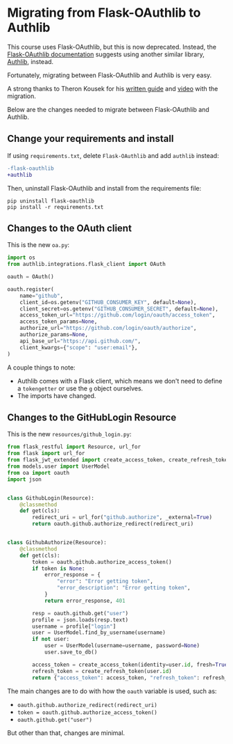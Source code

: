 # Migrating from Flask-OAuthlib to Authlib

This course uses Flask-OAuthlib, but this is now deprecated. Instead, the [Flask-OAuthlib documentation](https://flask-oauthlib.readthedocs.io/en/latest/) suggests using another similar library, [Authlib](https://github.com/lepture/authlib), instead.

Fortunately, migrating between Flask-OAuthlib and Authlib is very easy.

A strong thanks to Theron Kousek for his [written guide](https://tbsoftware.wordpress.com/2020/04/23/advanced-rest-python-flask-oauth-change/) and [video](https://www.youtube.com/watch?v=3-dH-hxk658) with the migration.

Below are the changes needed to migrate between Flask-OAuthlib and Authlib.

## Change your requirements and install

If using `requirements.txt`, delete `Flask-OAuthlib` and add `authlib` instead:

```diff
-flask-oauthlib
+authlib
```

Then, uninstall Flask-OAuthlib and install from the requirements file:

```
pip uninstall flask-oauthlib
pip install -r requirements.txt
```

## Changes to the OAuth client

This is the new `oa.py`:

```python
import os
from authlib.integrations.flask_client import OAuth

oauth = OAuth()

oauth.register(
    name="github",
    client_id=os.getenv("GITHUB_CONSUMER_KEY", default=None),
    client_secret=os.getenv("GITHUB_CONSUMER_SECRET", default=None),
    access_token_url="https://github.com/login/oauth/access_token",
    access_token_params=None,
    authorize_url="https://github.com/login/oauth/authorize",
    authorize_params=None,
    api_base_url="https://api.github.com/",
    client_kwargs={"scope": "user:email"},
)
```

A couple things to note:

- Authlib comes with a Flask client, which means we don't need to define a `tokengetter` or use the `g` object ourselves.
- The imports have changed.

## Changes to the GitHubLogin Resource

This is the new `resources/github_login.py`:

```python
from flask_restful import Resource, url_for
from flask import url_for
from flask_jwt_extended import create_access_token, create_refresh_token
from models.user import UserModel
from oa import oauth
import json


class GithubLogin(Resource):
    @classmethod
    def get(cls):
        redirect_uri = url_for("github.authorize", _external=True)
        return oauth.github.authorize_redirect(redirect_uri)


class GithubAuthorize(Resource):
    @classmethod
    def get(cls):
        token = oauth.github.authorize_access_token()
        if token is None:
            error_response = {
                "error": "Error getting token",
                "error_description": "Error getting token",
            }
            return error_response, 401

        resp = oauth.github.get("user")
        profile = json.loads(resp.text)
        username = profile["login"]
        user = UserModel.find_by_username(username)
        if not user:
            user = UserModel(username=username, password=None)
            user.save_to_db()

        access_token = create_access_token(identity=user.id, fresh=True)
        refresh_token = create_refresh_token(user.id)
        return {"access_token": access_token, "refresh_token": refresh_token}, 200
```

The main changes are to do with how the `oauth` variable is used, such as:

- `oauth.github.authorize_redirect(redirect_uri)`
- `token = oauth.github.authorize_access_token()`
- `oauth.github.get("user")`

But other than that, changes are minimal.